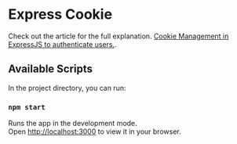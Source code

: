 # Express Cookie 
Check out the article for the full explanation. [Cookie Management in ExpressJS to authenticate users.](https://www.permify.co/post/cookie-management-react).

## Available Scripts

In the project directory, you can run:

### `npm start`

Runs the app in the development mode.\
Open [http://localhost:3000](http://localhost:3000) to view it in your browser.
